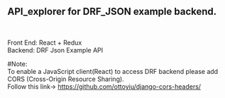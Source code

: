 <h2>API_explorer for DRF_JSON example backend.</h2>
</br>
<p>Front End: React + Redux</br>
Backend: DRF Json Example API</p>

#Note:</br>
To enable a JavaScript client(React) to access DRF backend please add  CORS (Cross-Origin Resource Sharing).</br>
Follow this link-> https://github.com/ottoyiu/django-cors-headers/

